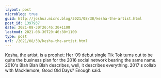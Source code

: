 ```yaml
---
layout: post
microblog: true
guid: http://joshua.micro.blog/2021/08/30/kesha-the-artist.html
post_id: 1397937
date: 2021-08-30T20:46:30+1100
lastmod: 2021-08-30T20:46:30+1100
type: post
url: /2021/08/30/kesha-the-artist.html
---
```

Kesha, the artist, is a prophet: Her ’09 debut single Tik Tok turns out to be quite the business plan for the 2016 social network bearing the same name. 2010's Blah Blah Blah describes, well, it describes everything. 2017's collab with Macklemore, Good Old Days? Enough said.
